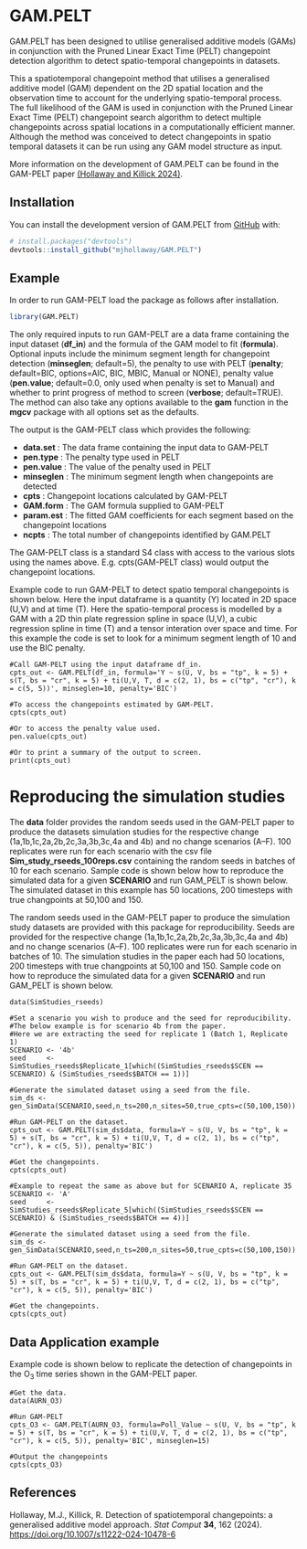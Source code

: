 
<!-- README.md is generated from README.Rmd. Please edit that file -->

# GAM.PELT

<!-- badges: start -->
<!-- badges: end -->

GAM.PELT has been designed to utilise generalised additive models (GAMs)
in conjunction with the Pruned Linear Exact Time (PELT) changepoint
detection algorithm to detect spatio-temporal changepoints in datasets.

This a spatiotemporal changepoint method that utilises a generalised
additive model (GAM) dependent on the 2D spatial location and the
observation time to account for the underlying spatio-temporal process.
The full likelihood of the GAM is used in conjunction with the Pruned
Linear Exact Time (PELT) changepoint search algorithm to detect multiple
changepoints across spatial locations in a computationally efficient
manner. Although the method was conceived to detect changepoints in
spatio temporal datasets it can be run using any GAM model structure as
input.

More information on the development of GAM.PELT can be found in the
GAM-PELT paper [(Hollaway and Killick
2024)](https://doi.org/10.1007/s11222-024-10478-6).

## Installation

You can install the development version of GAM.PELT from
[GitHub](https://github.com/) with:

``` r
# install.packages("devtools")
devtools::install_github("mjhollaway/GAM.PELT")
```

## Example

In order to run GAM-PELT load the package as follows after installation.

``` r
library(GAM.PELT)
```

The only required inputs to run GAM-PELT are a data frame containing the
input dataset (**df_in**) and the formula of the GAM model to fit
(**formula**). Optional inputs include the minimum segment length for
changepoint detection (**minseglen**; default=5), the penalty to use
with PELT (**penalty**; default=BIC, options=AIC, BIC, MBIC, Manual or
NONE), penalty value (**pen.value**; default=0.0, only used when penalty
is set to Manual) and whether to print progress of method to screen
(**verbose**; default=TRUE). The method can also take any options
available to the **gam** function in the **mgcv** package with all
options set as the defaults.

The output is the GAM-PELT class which provides the following:

- **data.set** : The data frame containing the input data to GAM-PELT
- **pen.type** : The penalty type used in PELT
- **pen.value** : The value of the penalty used in PELT
- **minseglen** : The minimum segment length when changepoints are
  detected
- **cpts** : Changepoint locations calculated by GAM-PELT
- **GAM.form** : The GAM formula supplied to GAM-PELT
- **param.est** : The fitted GAM coefficients for each segment based on
  the changepoint locations
- **ncpts** : The total number of changepoints identified by GAM.PELT

The GAM-PELT class is a standard S4 class with access to the various
slots using the names above. E.g. cpts(GAM-PELT class) would output the
changepoint locations.

Example code to run GAM-PELT to detect spatio temporal changepoints is
shown below. Here the input dataframe is a quantity (Y) located in 2D
space (U,V) and at time (T). Here the spatio-temporal process is
modelled by a GAM with a 2D thin plate regression spline in space (U,V),
a cubic regression spline in time (T) and a tensor interation over space
and time. For this example the code is set to look for a minimum segment
length of 10 and use the BIC penalty.

    #Call GAM-PELT using the input dataframe df_in.
    cpts_out <- GAM.PELT(df_in, formula='Y ~ s(U, V, bs = "tp", k = 5) + s(T, bs = "cr", k = 5) + ti(U,V, T, d = c(2, 1), bs = c("tp", "cr"), k = c(5, 5))', minseglen=10, penalty='BIC')

    #To access the changepoints estimated by GAM-PELT.
    cpts(cpts_out)

    #Or to access the penalty value used.
    pen.value(cpts_out)

    #Or to print a summary of the output to screen.
    print(cpts_out)

# Reproducing the simulation studies

The **data** folder provides the random seeds used in the GAM-PELT paper
to produce the datasets simulation studies for the respective change
(1a,1b,1c,2a,2b,2c,3a,3b,3c,4a and 4b) and no change scenarios (A–F).
100 replicates were run for each scenario with the csv file
**Sim_study_rseeds_100reps.csv** containing the random seeds in batches
of 10 for each scenario. Sample code is shown below how to reproduce the
simulated data for a given **SCENARIO** and run GAM_PELT is shown below.
The simulated dataset in this example has 50 locations, 200 timesteps
with true changpoints at 50,100 and 150.

The random seeds used in the GAM-PELT paper to produce the simulation
study datasets are provided with this package for reproducibility. Seeds
are provided for the respective change (1a,1b,1c,2a,2b,2c,3a,3b,3c,4a
and 4b) and no change scenarios (A–F). 100 replicates were run for each
scenario in batches of 10. The simulation studies in the paper each had
50 locations, 200 timesteps with true changpoints at 50,100 and 150.
Sample code on how to reproduce the simulated data for a given
**SCENARIO** and run GAM_PELT is shown below.

    data(SimStudies_rseeds)

    #Set a scenario you wish to produce and the seed for reproducibility.
    #The below example is for scenario 4b from the paper.
    #Here we are extracting the seed for replicate 1 (Batch 1, Replicate 1)
    SCENARIO <- '4b'
    seed     <- SimStudies_rseeds$Replicate_1[which((SimStudies_rseeds$SCEN == SCENARIO) & (SimStudies_rseeds$BATCH == 1))]

    #Generate the simulated dataset using a seed from the file.
    sim_ds <- gen_SimData(SCENARIO,seed,n_ts=200,n_sites=50,true_cpts=c(50,100,150))

    #Run GAM-PELT on the dataset.
    cpts_out <- GAM.PELT(sim_ds$data, formula=Y ~ s(U, V, bs = "tp", k = 5) + s(T, bs = "cr", k = 5) + ti(U,V, T, d = c(2, 1), bs = c("tp", "cr"), k = c(5, 5)), penalty='BIC')

    #Get the changepoints.
    cpts(cpts_out)

    #Example to repeat the same as above but for SCENARIO A, replicate 35
    SCENARIO <- 'A'
    seed     <- SimStudies_rseeds$Replicate_5[which((SimStudies_rseeds$SCEN == SCENARIO) & (SimStudies_rseeds$BATCH == 4))]

    #Generate the simulated dataset using a seed from the file.
    sim_ds <- gen_SimData(SCENARIO,seed,n_ts=200,n_sites=50,true_cpts=c(50,100,150))

    #Run GAM-PELT on the dataset.
    cpts_out <- GAM.PELT(sim_ds$data, formula=Y ~ s(U, V, bs = "tp", k = 5) + s(T, bs = "cr", k = 5) + ti(U,V, T, d = c(2, 1), bs = c("tp", "cr"), k = c(5, 5)), penalty='BIC')

    #Get the changepoints.
    cpts(cpts_out)

## Data Application example

Example code is shown below to replicate the detection of changepoints
in the O<sub>3</sub> time series shown in the GAM-PELT paper.

    #Get the data.
    data(AURN_O3)

    #Run GAM-PELT
    cpts_O3 <- GAM.PELT(AURN_O3, formula=Poll_Value ~ s(U, V, bs = "tp", k = 5) + s(T, bs = "cr", k = 5) + ti(U,V, T, d = c(2, 1), bs = c("tp", "cr"), k = c(5, 5)), penalty='BIC', minseglen=15)

    #Output the changepoints
    cpts(cpts_O3)

## References

Hollaway, M.J., Killick, R. Detection of spatiotemporal changepoints: a
generalised additive model approach. *Stat Comput* **34**, 162 (2024).
<https://doi.org/10.1007/s11222-024-10478-6>

